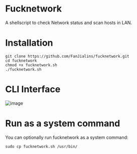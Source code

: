 # Fucknetwork
A shellscript to check Network status and scan hosts in LAN.

# Installation
````
git clone https://github.com/FanJialins/fucknetwork.git
cd fucknetwork
chmod +x fucknetwork.sh
./fucknetwork.sh
````

# CLI Interface
![image](https://github.com/FanJialins/fucknetwork/blob/main/fucknetwork.png)

# Run as a system command
You can optionally run fucknetwork as a system command:
````
sudo cp fucknetwork.sh /usr/bin/
````

